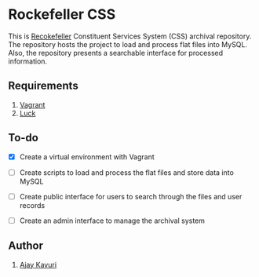 # Rockefeller CSS

This is [Recokefeller](https://en.wikipedia.org/wiki/Jay_Rockefeller) Constituent Services System (CSS) archival repository. The repository hosts the project to load and process flat files into MySQL. Also, the repository presents a searchable interface for processed information.

## Requirements
1. [Vagrant](https://www.vagrantup.com/downloads.html)
1. [Luck](http://i.giphy.com/9m9wvjeu3K5c4.gif)

## To-do
- [x] Create a virtual environment with Vagrant
- [ ] Create scripts to load and process the flat files and store data into MySQL
- [ ] Create public interface for users to search through the files and user records
- [ ] Create an admin interface to manage the archival system


## Author
1. [Ajay Kavuri](http://pseudoaj.com)
